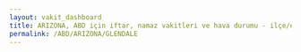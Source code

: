 ```yaml
---
layout: vakit_dashboard
title: ARIZONA, ABD için iftar, namaz vakitleri ve hava durumu - ilçe/eyalet seç
permalink: /ABD/ARIZONA/GLENDALE
---
```


<script type="text/javascript">
  var GLOBAL_COUNTRY = 'ABD';
  var GLOBAL_CITY = 'ARIZONA';
  var GLOBAL_STATE = 'GLENDALE';
  var lat = 72;
  var lon = 21;
</script>
